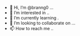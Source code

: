 - 👋 Hi, I’m @branng0 ...
- 👀 I’m interested in ..
- 🌱 I’m currently learning .
- 💞️ I’m looking to collaborate on ...
- 📫 How to reach me ..

  
<!---
branng0/branng0 is a ✨ special ✨ repository because its `README.md` (this file) appears on your GitHub profile.
You can click the Preview link to take a look at your changes.
--->
